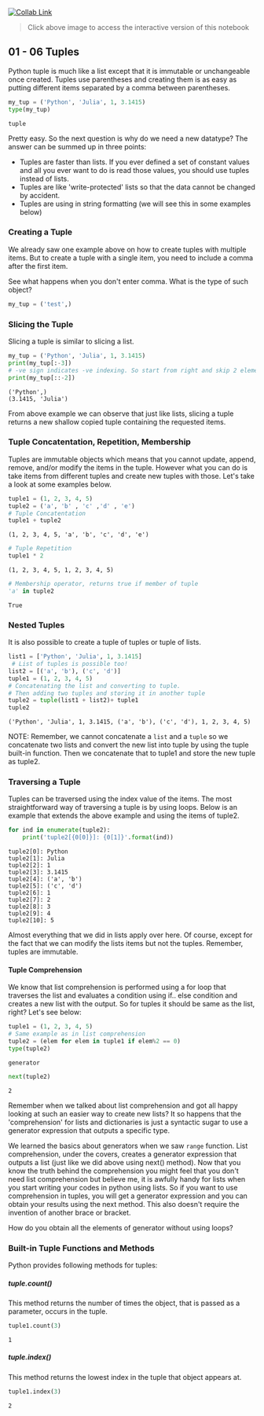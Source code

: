 [![Collab Link](https://miro.medium.com/proxy/1*g_x1-5iYRn-SmdVucceiWw.png)](https://colab.research.google.com/github/Mohitsharma44/ucsl17/blob/master/notebooks/02-02%20Tuples.ipynb) 

> Click above image to access the interactive version of this notebook

## 01 - 06 Tuples
Python tuple is much like a list except that it is immutable or unchangeable once created. Tuples use parentheses and creating them is as easy as putting different items separated by a comma between parentheses.


```python
my_tup = ('Python', 'Julia', 1, 3.1415)
type(my_tup)
```




    tuple



Pretty easy. So the next question is why do we need a new datatype? The answer can be summed up in three points:

- Tuples are faster than lists. If you ever defined a set of constant values and all you ever want to do is read those values, you should use tuples instead of lists.
- Tuples are like 'write-protected' lists so that the data cannot be changed by accident.
- Tuples are using in string formatting (we will see this in some examples below)


### Creating a Tuple
We already saw one example above on how to create tuples with multiple items. But to create a tuple with a single item, you need to include a comma after the first item.

See what happens when you don't enter comma. What is the type of such object?


```python
my_tup = ('test',)
```

### Slicing the Tuple

Slicing a tuple is similar to slicing a list.


```python
my_tup = ('Python', 'Julia', 1, 3.1415)
print(my_tup[:-3])
# -ve sign indicates -ve indexing. So start from right and skip 2 elements
print(my_tup[::-2])
```

    ('Python',)
    (3.1415, 'Julia')


From above example we can observe that just like lists, slicing a tuple returns a new shallow copied tuple containing the requested items.

### Tuple Concatentation, Repetition, Membership

Tuples are immutable objects which means that you cannot update, append, remove, and/or modify the items in the tuple. However what you can do is take items from different tuples and create new tuples with those. Let's take a look at some examples below.


```python
tuple1 = (1, 2, 3, 4, 5)
tuple2 = ('a', 'b' , 'c' ,'d' , 'e')
# Tuple Concatentation
tuple1 + tuple2
```




    (1, 2, 3, 4, 5, 'a', 'b', 'c', 'd', 'e')




```python
# Tuple Repetition
tuple1 * 2
```




    (1, 2, 3, 4, 5, 1, 2, 3, 4, 5)




```python
# Membership operator, returns true if member of tuple
'a' in tuple2
```




    True



### Nested Tuples

It is also possible to create a tuple of tuples or tuple of lists. 


```python
list1 = ['Python', 'Julia', 1, 3.1415]
 # List of tuples is possible too!
list2 = [('a', 'b'), ('c', 'd')]
tuple1 = (1, 2, 3, 4, 5)
# Concatenating the list and converting to tuple. 
# Then adding two tuples and storing it in another tuple
tuple2 = tuple(list1 + list2)+ tuple1
tuple2
```




    ('Python', 'Julia', 1, 3.1415, ('a', 'b'), ('c', 'd'), 1, 2, 3, 4, 5)



NOTE: Remember, we cannot concatenate a `list` and a `tuple` so we concatenate two lists and convert the new list into tuple by using the tuple built-in function. Then we concatenate that to tuple1 and store the new tuple as tuple2.

### Traversing a Tuple

Tuples can be traversed using the index value of the items. The most straightforward way of traversing a tuple is by using loops. Below is an example that extends the above example and using the items of tuple2.


```python
for ind in enumerate(tuple2):
    print('tuple2[{0[0]}]: {0[1]}'.format(ind))
```

    tuple2[0]: Python
    tuple2[1]: Julia
    tuple2[2]: 1
    tuple2[3]: 3.1415
    tuple2[4]: ('a', 'b')
    tuple2[5]: ('c', 'd')
    tuple2[6]: 1
    tuple2[7]: 2
    tuple2[8]: 3
    tuple2[9]: 4
    tuple2[10]: 5


Almost everything that we did in lists apply over here. Of course, except for the fact that we can modify the lists items but not the tuples. Remember, tuples are immutable.

#### Tuple Comprehension
We know that list comprehension is performed using a for loop that traverses the list and evaluates a condition using if.. else condition and creates a new list with the output. So for tuples it should be same as the list, right? Let's see below:


```python
tuple1 = (1, 2, 3, 4, 5)
# Same example as in list comprehension
tuple2 = (elem for elem in tuple1 if elem%2 == 0)
type(tuple2)
```




    generator




```python
next(tuple2)
```




    2



Remember when we talked about list comprehension and got all happy looking at such an easier way to create new lists? It so happens that the 'comprehension' for lists and dictionaries is just a syntactic sugar to use a generator expression that outputs a specific type. 

We learned the basics about generators when we saw `range` function. List comprehension, under the covers, creates a generator expression that outputs a list (just like we did above using next() method). Now that you know the truth behind the comprehension you might feel that you don't need list comprehension but believe me, it is awfully handy for lists when you start writing your codes in python using lists. So if you want  to use comprehension in tuples, you will get a generator expression and you can obtain your results using the next method. This also doesn't require the invention of another brace or bracket.

How do you obtain all the elements of generator without using loops? 

### Built-in Tuple Functions and Methods

Python provides following methods for tuples:

##### tuple.count()
This method returns the number of times the object, that is passed as a parameter, occurs in the tuple.


```python
tuple1.count(3)
```




    1



##### tuple.index()
This method returns the lowest index in the tuple that object appears at.


```python
tuple1.index(3)
```




    2


